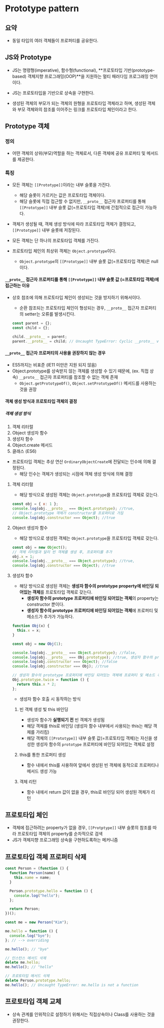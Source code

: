 # Prototype pattern

## 요약

- 동일 타입의 여러 객체들이 프로퍼티를 공유한다.

## JS와 Prototype

- JS는 명령형(imperative), 함수형(functional), **프로토타입 기반(prototype-based) 객체지향 프로그래밍(OOP)**을 지원하는 멀티 패러다임 프로그래밍 언어이다.

- JS는 프로토타입을 기반으로 상속을 구현한다.
- 생성된 객체의 부모가 되는 객체의 원형을 프로토타입 객체라고 하며, 생성된 객체와 부모 객체와의 참조를 이어주는 링크를 프로토타입 체인이라고 한다.

## Prototype 객체

### 정의

- 어떤 객체의 상위(부모)역할을 하는 객체로서, 다른 객체에 공유 프로퍼티 및 메서드를 제공한다.

### 특징

- 모든 객체는 `[[Prototype]]`이라는 내부 슬롯을 가진다.

  - 해당 슬롯이 가르키는 값은 프로토타입 객체이다.
  - 해당 슬롯에 직접 접근할 수 없지만, `__proto__` 접근자 프로퍼티를 통해 `[[Prototype]]` 내부 슬롯 값(=프로토타입 객체)에 간접적으로 접근이 가능하다.

- 객체가 생성될 때, 객체 생성 방식에 따라 프로토타입 객체가 결정되고, `[[Prototype]]` 내부 슬롯에 저장된다.

- 모든 객체는 단 하나의 프로토타입 객체를 가진다.

- 프로토타입 체인의 최상위 객체는 `Object.prototype`이다.
  - `Object.prototype`의 `[[Prototype]]` 내부 슬롯 값(=프로토타입 객체)은 null이다.

#### `__proto__` 접근자 프로퍼티를 통해 `[[Prototype]]` 내부 슬롯 값 (=프로토타입 객체)에 접근하는 이유

- 상호 참조에 의해 프로토타입 체인이 생성되는 것을 방지하기 위해서이다.

  - 순환 참조되는 프로토타입 체인이 형성되는 경우, `__proto__` 접근자 프로퍼티의 setter는 오류를 발생시킨다.

  ```js
  const parent = {};
  const child = {};

  child.__proto__ = parent;
  parent.__proto__ = child; // Uncaught TypeError: Cyclic __proto__ value   at set __proto__ [as __proto__] (<anonymous>)
  ```

#### `__proto__` 접근자 프로퍼티의 사용을 권장하지 않는 경우

- ES5까지는 비표준 (IE11 미만은 지원 되지 않음)
- Object.prototype를 상속받지 않는 객체를 생성할 수 있기 때문에, (ex. 직접 상속) `__proto__` 접근자 프로퍼티를 참조할 수 없는 객체 존재
  - `Object.getPrototypeOf()`, `Object.setPrototypeOf()` 메서드를 사용하는 것을 권장

#### 객체 생성 방식과 프로토타입 객체의 결정

##### 객체 생성 방식

1. 객체 리터럴
2. Object 생성자 함수
3. 생성자 함수
4. Object.create 메서드
5. 클래스 (ES6)

- 프로토타입 객체는 추상 연산 `OrdinaryObjectCreate`에 전달되는 인수에 의해 결정된다.
  - 해당 인수는 객체가 생성되는 시점에 객체 생성 방식에 의해 결정

1. 객체 리터럴

   - 해당 방식으로 생성된 객체는 `Object.prototype`을 프로토타입 객체로 갖는다.

   ```js
   const obj = { x: 1 };
   console.log(obj.__proto__ === Object.prototype); //true,
   // Object.prototype 객체가 constructor를 프로퍼티로 가짐
   console.log(obj.constructor === Object); //true
   ```

2. Object 생성자 함수

   - 해당 방식으로 생성된 객체는 `Object.prototype`을 프로토타입 객체로 갖는다.

   ```js
   const obj = new Object();
   // 객체 리터럴과 달리 빈 객체를 생성 후, 프로퍼티를 추가
   obj.x = 1;
   console.log(obj.__proto__ === Object.prototype); //true,
   console.log(obj.constructor === Object); //true
   ```

3. 생성자 함수

   - 해당 방식으로 생성된 객체는 **생성자 함수의 prototype property에 바인딩 되어있는 객체**를 프로토타입 객체로 갖는다.
     - **생성자 함수의 prototype 프로퍼티에 바인딩 되어있는 객체**의 property는 constructor 뿐이다.
     - **생성자 함수의 prototype 프로퍼티에 바인딩 되어있는 객체**에 프로퍼티 및 메소드가 추가가 가능하다.

   ```js
   function Obj(x) {
     this.x = x;
   }

   const obj = new Obj(1);

   console.log(obj.__proto__ === Object.prototype); //false,
   console.log(obj.__proto__ === Obj.prototype); //true, 생성자 함수의 prototype 프로퍼티에 바인딩 되어있는 객체
   console.log(obj.constructor === Object); //false
   console.log(obj.constructor === Obj); //true

   // 생성자 함수의 prototype 프로퍼티에 바인딩 되어있는 객체에 프로퍼티 및 메소드 추가 가능
   Obj.prototype.twice = function () {
     return this.x * 2;
   };
   ```

   - 생성자 함수 호출 시 동작하는 방식

   1. 빈 객체 생성 빛 this 바인딩

      - 생성자 함수가 **실행되기 전** 빈 객체가 생성됨
      - 해당 객체를 this로 바인딩 (생성자 함수 내부에서 사용되는 this는 해당 객체를 가리킴)
      - 해당 객체의 `[[Prototype]]` 내부 슬롯 값(=프로토타입 객체)는 자신을 생성한 생성자 함수의 `prototype` 프로퍼티에 바인딩 되어있는 객체로 설정

   2. this를 통한 프로퍼티 생성

      - 함수 내에서 this를 사용하여 앞에서 생성된 빈 객체에 동적으로 프로퍼티나 메서드 생성 가능

   3. 객체 리턴

      - 함수 내에서 return 값이 없을 경우, this로 바인딩 되어 생성된 객체가 리턴

## 프로토타입 체인

- 객체에 접근하려는 property가 없을 경우, `[[Protptype]]` 내부 슬롯의 참조를 따라 프로토타입 객체의 property를 순차적으로 검색
- JS가 객체지향 프로그래밍 상속을 구현하도록하는 메커니즘

## 프로토타입 객체 프로퍼티 삭제

```js
const Person = (function () {
  function Person(name) {
    this.name = name;
  }

  Person.prototype.hello = function () {
    console.log("hello");
  };

  return Person;
})();

const me = new Person("Kim");

me.hello = function () {
  console.log("bye");
}; // --> overriding

me.hello(); // "bye"

// 인스턴스 메서드 삭제
delete me.hello;
me.hello(); // "hello"

// 프로토타입 메서드 삭제
delete Person.prototype.hello;
me.hello(); // Uncaught TypeError: me.hello is not a function
```

## 프로토타입 객체 교체

- 상속 관계를 인위적으로 설정하기 위해서는 직접상속이나 Class를 사용하는 것을 권장한다.
